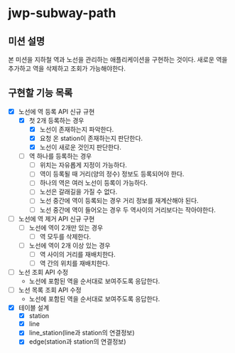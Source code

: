 # jwp-subway-path

## 미션 설명
본 미션을 지하철 역과 노선을 관리하는 애플리케이션을 구현하는 것이다.
새로운 역을 추가하고 역을 삭제하고 조회가 가능해야한다.

## 구현할 기능 목록
- [x] 노선에 역 등록 API 신규 규현
  - [x] 첫 2개 등록하는 경우
    - [x] 노선이 존재하는지 파악한다.
    - [x] 요청 온 station이 존재하는지 판단한다.
    - [x] 노선이 새로운 것인지 판단한다.
  - [ ] 역 하나를 등록하는 경우
    - [ ] 위치는 자유롭게 지정이 가능하다.
    - [ ] 역이 등록될 때 거리(양의 정수) 정보도 등록되어야 한다.
    - [ ] 하나의 역은 여러 노선이 등록이 가능하다.
    - [ ] 노선은 갈래길을 가질 수 없다.
    - [ ] 노선 중간에 역이 등록되는 경우 거리 정보를 재계산해야 된다.
    - [ ] 노선 중간에 역이 들어오는 경우 두 역사이의 거리보다는 작아야한다.
- [ ] 노선에 역 제거 API 신규 구현
  - [ ] 노선에 역이 2개만 있는 경우
    - [ ] 역 모두를 삭제한다.
  - [ ] 노선에 역이 2개 이상 있는 경우
    - [ ] 역 사이의 거리를 재배치한다.
    - [ ] 역 간의 위치를 재배치한다.
- [ ] 노선 조회 API 수정
  - 노선에 포함된 역을 순서대로 보여주도록 응답한다.
- [ ] 노선 목록 조회 API 수정
  - 노선에 포함된 역을 순서대로 보여주도록 응답한다.
- [x] 테이블 설계
  - [x] station
  - [x] line
  - [x] line_station(line과 station의 연결정보)
  - [x] edge(station과 station의 연결정보)